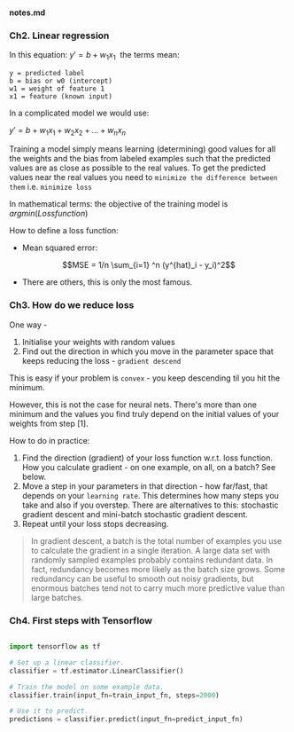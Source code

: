 #### notes.md

### Ch2. Linear regression

In this equation: $y' = b + w_1x_1~$ the terms mean:

```
y = predicted label
b = bias or w0 (intercept)
w1 = weight of feature 1
x1 = feature (known input)
```

In a complicated model we would use:

$y' = b + w_1x_1 + w_2x_2 + ... + w_nx_n$

Training a model simply means learning (determining) good values for all the weights and the bias from labeled examples such that the predicted values are as close as possible to the real values. To get the predicted values near the real values you need to ` minimize the difference between them ` i.e. `minimize loss` 

In mathematical terms: the objective of the training model is $argmin(Loss function)$

How to define a loss function:
* Mean squared error:  
```math #yourmathlabel
MSE = 1/n \sum_{i=1} ^n (y^{hat}_i - y_i)^2
```
* There are others, this is only the most famous.

### Ch3. How do we reduce loss

One way - 
1. Initialise your weights with random values
2. Find out the direction in which you move in the parameter space that keeps reducing the loss - `gradient descend`

This is easy if your problem is `convex` - you keep descending til you hit the minimum. 

However, this is not the case for neural nets. There's more than one minimum and the values you find truly depend on the initial values of your weights from step [1].

How to do in practice:
1. Find the direction (gradient) of your loss function w.r.t. loss function. How you calculate gradient - on one example, on all, on a batch? See below.
2. Move a step in your parameters in that direction - how far/fast, that depends on your `learning rate`. This determines how many steps you take and also if you overstep. There are alternatives to this: stochastic gradient descent and mini-batch stochastic gradient descent. 
3. Repeat until your loss stops decreasing.

> In gradient descent, a batch is the total number of examples you use to calculate the gradient in a single iteration. A large data set with randomly sampled examples probably contains redundant data.  In fact, redundancy becomes more likely as the batch size grows. Some redundancy can be useful to smooth out noisy gradients, but enormous batches tend not to carry much more predictive value than large batches.

### Ch4. First steps with Tensorflow

```python

import tensorflow as tf

# Set up a linear classifier.
classifier = tf.estimator.LinearClassifier()

# Train the model on some example data.
classifier.train(input_fn=train_input_fn, steps=2000)

# Use it to predict.
predictions = classifier.predict(input_fn=predict_input_fn)

```